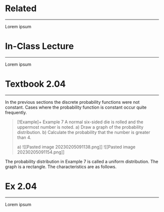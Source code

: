 # Related
---
Lorem ipsum

# In-Class Lecture
---
Lorem ipsum

# Textbook 2.04
---
In the previous sections the discrete probability functions were not constant. Cases where the probability function is constant occur quite frequently.

>[!Example]+ Example 7
>A normal six-sided die is rolled and the uppermost number is noted.
>a) Draw a graph of the probability distribution.
>b) Calculate the probability that the number is greater than 4.
>
>a) ![[Pasted image 20230205091138.png]]
>![[Pasted image 20230205091154.png]]

The probability distribution in Example 7 is called a uniform distribution. The graph is a rectangle. The characteristics are as follows.

# Ex 2.04
---
Lorem ipsum